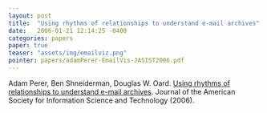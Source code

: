 ```yaml
---
layout: post
title:  "Using rhythms of relationships to understand e-mail archives"
date:   2006-01-21 12:14:25 -0400
categories: papers
paper: true
teaser: "assets/img/emailviz.png"
pointer: papers/adamPerer-EmailVis-JASIST2006.pdf
---
```


Adam Perer, Ben Shneiderman, Douglas W. Oard. [Using rhythms of relationships to understand e-mail archives](papers/adamPerer-EmailVis-JASIST2006.pdf). Journal of the American Society for Information Science and Technology (2006).